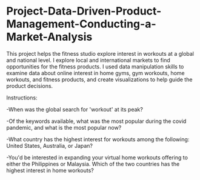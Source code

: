 # Project-Data-Driven-Product-Management-Conducting-a-Market-Analysis
This project helps the fitness studio explore interest in workouts at a global and national level.
I explore local and international markets to find opportunities for the fitness products. I used data manipulation skills to examine data about online interest in home gyms, gym workouts, home workouts, and fitness products, and create visualizations to help guide the product decisions.

Instructions:

-When was the global search for 'workout' at its peak? 

-Of the keywords available, what was the most popular during the covid pandemic, and what is the most popular now?

-What country has the highest interest for workouts among the following: United States, Australia, or Japan? 

-You'd be interested in expanding your virtual home workouts offering to either the Philippines or Malaysia. Which of the two countries has the highest interest in home workouts?

